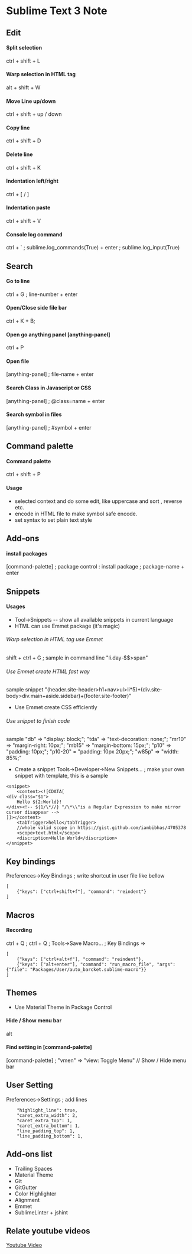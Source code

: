 # Sublime Text 3 Note

## Edit

#### Split selection
ctrl + shift + L

#### Warp selection in HTML tag
alt + shift + W

#### Move Line up/down
ctrl + shift + up / down

#### Copy line
ctrl + shift + D

#### Delete line
ctrl + shift + K

#### Indentation left/right
ctrl + [ / ]

#### Indentation paste
ctrl + shift + V

#### Console log command
ctrl + ` ; sublime.log_commands(True) + enter ; sublime.log_input(True)


## Search

#### Go to line
ctrl + G ; line-number + enter

#### Open/Close side file bar
ctrl + K + B;

#### Open go anything panel [anything-panel]
ctrl + P

#### Open file
[anything-panel] ; file-name + enter

#### Search Class in Javascript or CSS
[anything-panel] ; @class=name + enter

#### Search symbol in files
[anything-panel] ; #symbol + enter


## Command palette

#### Command palette
ctrl + shift + P

#### Usage
* selected context and do some edit, like uppercase and sort , reverse etc.
* encode in HTML file to make symbol safe encode.
* set syntax to set plain text style


## Add-ons

#### install packages
[command-palette] ; package control : install package ; package-name + enter

## Snippets

#### Usages
* Tool->Snippets -- show all available snippets in current language
* HTML can use Emmet package (it's magic)

###### Warp selection in HTML tag use Emmet
shift + ctrl + G ; sample in command line "li.day-$$>span"

###### Use Emmet create HTML fast way
sample snippet "(header.site-header>h1+nav>ul>li*5)+(div.site-body>div.main+aside.sidebar)+(footer.site-footer)"

* Use Emmet create CSS efficiently
###### Use snippet to finish code
sample "db" => "display: block;"; "tda" => "text-decoration: none;"; "mr10" => "margin-right: 10px;";
"mb15" => "margin-bottom: 15px;"; "p10" => "padding: 10px;"; "p10-20" = "padding: 10px 20px;";
"w85p" => "width: 85%;"

* Create a snippet
Tools->Developer->New Snippets... ; make your own snippet with template, this is a sample
```
<snippet>
	<content><![CDATA[
<div class="$1">
	Hello ${2:World}!
</div><!-- ${1/\*//} "/\*\\"is a Regular Expression to make mirror cursor disappear -->
]]></content>
	<tabTrigger>hello</tabTrigger>
	//whole valid scope in https://gist.github.com/iambibhas/4705378
	<scope>text.html</scope>
	<discription>Hello World</discription>
</snippet>
```

## Key bindings
Preferences->Key Bindings ; write shortcut in user file like bellow
```
[
	{"keys": ["ctrl+shift+f"], "command": "reindent"}
]
```

## Macros

#### Recording
ctrl + Q ; ctrl + Q ; Tools->Save Macro... ; Key Bindings =>
```
[
	{"keys": ["ctrl+alt+f"], "command": "reindent"},
	{"keys": ["alt+enter"], "command": "run_macro_file", "args": {"file": "Packages/User/auto_barcket.sublime-macro"}}
]
```

## Themes
* Use Material Theme in Package Control

#### Hide / Show menu bar
alt

#### Find setting in [command-palette]
[command-palette] ; "vmen" => "view: Toggle Menu" // Show / Hide menu bar

## User Setting
Preferences->Settings ; add lines
```
	"highlight_line": true,
	"caret_extra_width": 2,
	"caret_extra_top": 1,
	"caret_extra_bottom": 1,
	"line_padding_top": 1,
	"line_padding_bottom": 1,
 ```

## Add-ons list
* Trailing Spaces
* Material Theme
* Git
* GitGutter
* Color Highlighter
* Alignment
* Emmet
* SublimeLinter + jshint


## Relate youtube videos
[Youtube Video](https://www.youtube.com/watch?v=SVkR1ZkNusI&index=1&list=PLpcSpRrAaOaqQMDlCzE_Y6IUUzaSfYocK)
